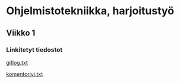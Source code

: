 # Ohjelmistotekniikka, harjoitustyö
## Viikko 1
### Linkitetyt tiedostot
[gitlog.txt](laskarit/viikko1/gitlog.txt)

[komentorivi.txt](laskarit/viikko1/komentorivi.txt)



